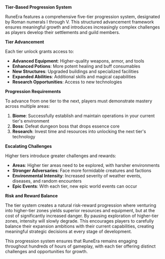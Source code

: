 **Tier-Based Progression System**

RuneEra features a comprehensive five-tier progression system, designated by Roman numerals I through V.
This structured advancement framework ensures meaningful growth and introduces increasingly complex challenges as players develop their settlements and guild members.

**Tier Advancement**

Each tier unlock grants access to:
- **Advanced Equipment**: Higher-quality weapons, armor, and tools
- **Enhanced Potions**: More potent healing and buff consumables
- **New Structures**: Upgraded buildings and specialized facilities
- **Expanded Abilities**: Additional skills and magical capabilities
- **Research Opportunities**: Access to new technologies

**Progression Requirements**

To advance from one tier to the next, players must demonstrate mastery across multiple areas:

1. **Biome**: Successfully establish and maintain operations in your current tier's environment
2. **Boss**: Defeat dungeon boss that drops essence core
3. **Research**: Invest time and resources into unlocking the next tier's technology

**Escalating Challenges**

Higher tiers introduce greater challenges and rewards:

- **Areas**: Higher tier areas need to be explored, with harsher environments
- **Stronger Adversaries**: Face more formidable creatures and factions
- **Environmental Intensity**: Increased severity of weather events, diseases, and random encounters
- **Epic Events**: With each tier, new epic world events can occur

**Risk and Reward Balance**

The tier system creates a natural risk-reward progression where venturing into higher-tier zones yields superior resources and equipment, but at the cost of significantly increased danger. 
By pausing exploration of higher-tier zones, intensity will slowly degrade.
This encourages players to carefully balance their expansion ambitions with their current capabilities, creating meaningful strategic decisions at every stage of development. 

This progression system ensures that RuneEra remains engaging throughout hundreds of hours of gameplay, with each tier offering distinct challenges and opportunities for growth.